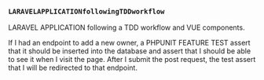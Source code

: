 ### `LARAVELAPPLICATIONfollowingTDDworkflow`
LARAVEL APPLICATION following a TDD workflow and VUE components.

If I had an endpoint to add a new owner, a PHPUNIT FEATURE TEST assert that it should be inserted into the database and assert that I should be able to see it when I visit the page. After I submit the post request, the test assert that I will be redirected to that endpoint.
